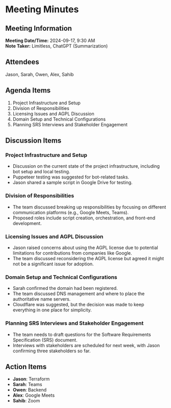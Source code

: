# Meeting Minutes

## Meeting Information

**Meeting Date/Time:** 2024-09-17, 9:30 AM  
**Note Taker:** Limitless, ChatGPT (Summarization)

## Attendees

Jason, Sarah, Owen, Alex, Sahib

## Agenda Items

1. Project Infrastructure and Setup
2. Division of Responsibilities
3. Licensing Issues and AGPL Discussion
4. Domain Setup and Technical Configurations
5. Planning SRS Interviews and Stakeholder Engagement

## Discussion Items

### Project Infrastructure and Setup

- Discussion on the current state of the project infrastructure, including bot setup and local testing.
- Puppeteer testing was suggested for bot-related tasks.
- Jason shared a sample script in Google Drive for testing.

### Division of Responsibilities

- The team discussed breaking up responsibilities by focusing on different communication platforms (e.g., Google Meets, Teams).
- Proposed roles include script creation, orchestration, and front-end development.

### Licensing Issues and AGPL Discussion

- Jason raised concerns about using the AGPL license due to potential limitations for contributions from companies like Google.
- The team discussed reconsidering the AGPL license but agreed it might not be a significant issue for adoption.

### Domain Setup and Technical Configurations

- Sarah confirmed the domain had been registered.
- The team discussed DNS management and where to place the authoritative name servers.
- Cloudflare was suggested, but the decision was made to keep everything in one place for simplicity.

### Planning SRS Interviews and Stakeholder Engagement

- The team needs to draft questions for the Software Requirements Specification (SRS) document.
- Interviews with stakeholders are scheduled for next week, with Jason confirming three stakeholders so far.

## Action Items

- **Jason**: Terraform
- **Sarah**: Teams
- **Owen**: Backend
- **Alex**: Google Meets
- **Sahib**: Zoom

